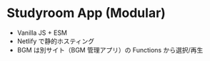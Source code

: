 # Studyroom App (Modular)
- Vanilla JS + ESM
- Netlify で静的ホスティング
- BGM は別サイト（BGM 管理アプリ）の Functions から選択/再生
